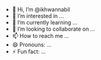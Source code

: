 - 👋 Hi, I’m @ikhwannabil
- 👀 I’m interested in ...
- 🌱 I’m currently learning ...
- 💞️ I’m looking to collaborate on ...
- 📫 How to reach me ...
- 😄 Pronouns: ...
- ⚡ Fun fact: ...

<!---
ikhwannabil/ikhwannabil is a ✨ special ✨ repository because its `README.md` (this file) appears on your GitHub profile.
You can click the Preview link to take a look at your changes.
--->
